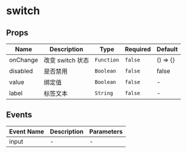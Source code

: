 # switch

## Props

<!-- @vuese:switch:props:start -->
|Name|Description|Type|Required|Default|
|---|---|---|---|---|
|onChange|改变 switch 状态|`Function`|`false`|() => {}|
|disabled|是否禁用|`Boolean`|`false`|false|
|value|绑定值|`Boolean`|`false`|-|
|label|标签文本|`String`|`false`|-|

<!-- @vuese:switch:props:end -->


## Events

<!-- @vuese:switch:events:start -->
|Event Name|Description|Parameters|
|---|---|---|
|input|-|-|

<!-- @vuese:switch:events:end -->


